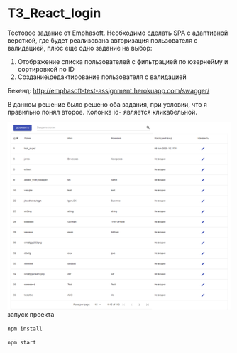 # T3_React_login
Тестовое задание от Emphasoft.
Необходимо сделать SPA с адаптивной версткой, где будет реализована авторизация пользователя с валидацией, плюс еще одно задание на выбор:
1. Отображение списка пользователей с фильтрацией по юзернейму и сортировкой по ID
2. Создание\редактирование пользователя с валидацией
 
Бекенд: http://emphasoft-test-assignment.herokuapp.com/swagger/

В данном решение было решено оба задания, при условии, что я правильно понял второе.
Колонка id- является кликабельной.

![Image alt](https://github.com/Jerd0/T3_React_login/blob/master/Screenshot_2020-07-12%20React%20App.png)
запуск проекта 

`npm install`

`npm start`
